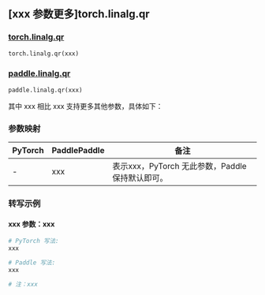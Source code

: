 ## [xxx 参数更多]torch.linalg.qr

### [torch.linalg.qr](https://pytorch.org/docs/1.13/generated/torch.linalg.qr.html#torch.linalg.qr)

```python
torch.linalg.qr(xxx)
```

### [paddle.linalg.qr](https://www.paddlepaddle.org.cn/documentation/docs/zh/api/paddle/linalg/qr_cn.html)

```python
paddle.linalg.qr(xxx)
```

其中 xxx 相比 xxx 支持更多其他参数，具体如下：

### 参数映射

| PyTorch | PaddlePaddle | 备注 |
| ------- | ------------ | ---- |
|    -    |    xxx    | 表示xxx，PyTorch 无此参数，Paddle 保持默认即可。 |

### 转写示例

#### xxx 参数：xxx
``` python
# PyTorch 写法:
xxx

# Paddle 写法:
xxx

# 注：xxx
```
